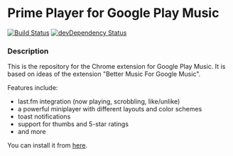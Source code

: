 # Prime Player for Google Play Music

[![Build Status](https://travis-ci.org/svenackermann/Prime-Player-Google-Play-Music.svg?branch=develop)](https://travis-ci.org/svenackermann/Prime-Player-Google-Play-Music)
[![devDependency Status](https://david-dm.org/svenackermann/Prime-Player-Google-Play-Music/develop/dev-status.svg)](https://david-dm.org/svenackermann/Prime-Player-Google-Play-Music/develop#info=devDependencies)

### Description

This is the repository for the Chrome extension for Google Play Music.
It is based on ideas of the extension "Better Music For Google Music".

Features include:

* last.fm integration (now playing, scrobbling, like/unlike)
* a powerful miniplayer with different layouts and color schemes
* toast notifications
* support for thumbs and 5-star ratings
* and more

You can install it from [here](https://chrome.google.com/webstore/detail/prime-player-for-google-p/npngaakpdgeaajbnidkkginekmnaejbi).
